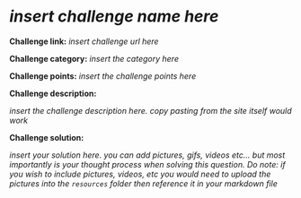 # _insert challenge name here_

**Challenge link:** _insert challenge url here_

**Challenge category:** _insert the category here_

**Challenge points:** _insert the challenge points here_

**Challenge description:** 

_insert the challenge description here. copy pasting from the site itself would work_

**Challenge solution:**

_insert your solution here. you can add pictures, gifs, videos etc... but most importantly is your thought process when solving this question. Do note: if you wish to include pictures, videos, etc you would need to upload the pictures into the `resources` folder then reference it in your markdown file_
